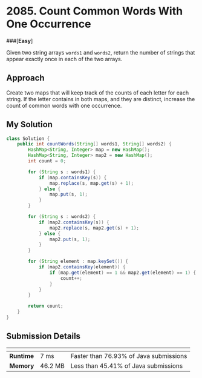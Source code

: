 # 2085. Count Common Words With One Occurrence

###[**Easy**]

Given two string arrays `words1` and `words2`, 
return the number of strings that appear exactly once in each of the two arrays.

## Approach

Create two maps that will keep track of the counts of each letter for each string. If 
the letter contains in both maps, and they are distinct, increase the count of common
words with one occurrence. 

## My Solution

````java
class Solution {
    public int countWords(String[] words1, String[] words2) {
        HashMap<String, Integer> map = new HashMap();
        HashMap<String, Integer> map2 = new HashMap();
        int count = 0;

        for (String s : words1) {
            if (map.containsKey(s)) {
                map.replace(s, map.get(s) + 1);
            } else {
                map.put(s, 1);
            }
        }

        for (String s : words2) {
            if (map2.containsKey(s)) {
                map2.replace(s, map2.get(s) + 1);
            } else {
                map2.put(s, 1);
            }
        }

        for (String element : map.keySet()) {
            if (map2.containsKey(element)) {
                if (map.get(element) == 1 && map2.get(element) == 1) {
                    count++;
                }
            }
        }

        return count;
    }
}
````

## Submission Details

| <!-- -->    | <!-- --> | <!-- -->                               |
|-------------|----------|----------------------------------------|
| **Runtime** | 7 ms     | Faster than 76.93% of Java submissions | 
| **Memory**  | 46.2 MB  | Less than 45.41% of Java submissions   |









